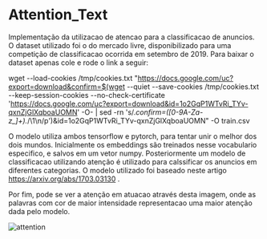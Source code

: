 # Attention_Text

Implementação da utilizacao de atencao para a classificacao de anuncios. O dataset utilizado foi o do mercado livre, disponibilizado para uma competição de classificacao ocorrida em setembro de 2019. Para baixar o dataset apenas cole e rode o link a seguir:

wget --load-cookies /tmp/cookies.txt "https://docs.google.com/uc?export=download&confirm=$(wget --quiet --save-cookies /tmp/cookies.txt --keep-session-cookies --no-check-certificate 'https://docs.google.com/uc?export=download&id=1o2GqP1WTvRi_TYv-qxnZjGlXqboaUOMN' -O- | sed -rn 's/.*confirm=([0-9A-Za-z_]+).*/\1\n/p')&id=1o2GqP1WTvRi_TYv-qxnZjGlXqboaUOMN" -O train.csv

O modelo utiliza ambos tensorflow e pytorch, para tentar unir o melhor dos dois mundos. Inicialmente os embeddings são treinados nesse vocabulario especifico, e salvos em um vetor numpy. Posteriormente um modelo de classificacao utilizando atenção é utilizado para calssificar os anuncios em diferentes categorias. O modelo utilizado foi baseado neste artigo https://arxiv.org/abs/1703.03130 .

Por fim, pode se ver a atenção em atuacao através desta imagem, onde as palavras com cor de maior intensidade representacao uma maior atenção dada pelo modelo.

![attention](https://github.com/celsolbm/NLP-with-double-attention-modules-for-prediction/blob/master/nlp_double_attention.001.jpeg)
